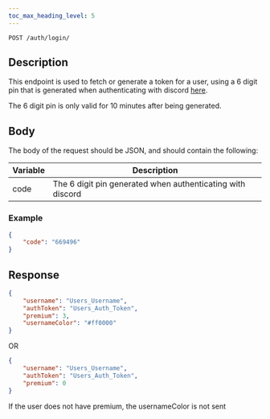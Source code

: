 ```yaml
---
toc_max_heading_level: 5
---
```


```
POST /auth/login/
```

## Description

This endpoint is used to fetch or generate a token for a user, using a 6 digit pin that is generated when authenticating with discord [here](https://api.kocity.xyz/web/discord).

The 6 digit pin is only valid for 10 minutes after being generated. 

## Body

The body of the request should be JSON, and should contain the following:

| Variable | Description |
| -------- | -------- |
| code     | The 6 digit pin generated when authenticating with discord |

### Example

```json
{
    "code": "669496"
}
```

## Response

```json
{
    "username": "Users_Username",
    "authToken": "Users_Auth_Token",
    "premium": 3,
    "usernameColor": "#ff0000"
}
```
OR
```json
{
    "username": "Users_Username",
    "authToken": "Users_Auth_Token",
    "premium": 0
}
```

If the user does not have premium, the usernameColor is not sent    